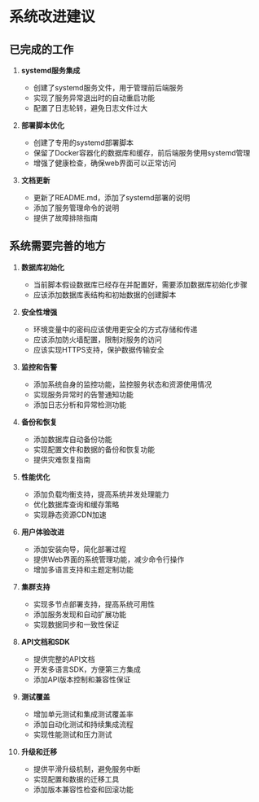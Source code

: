 # 系统改进建议

## 已完成的工作

1. **systemd服务集成**
   - 创建了systemd服务文件，用于管理前后端服务
   - 实现了服务异常退出时的自动重启功能
   - 配置了日志轮转，避免日志文件过大

2. **部署脚本优化**
   - 创建了专用的systemd部署脚本
   - 保留了Docker容器化的数据库和缓存，前后端服务使用systemd管理
   - 增强了健康检查，确保web界面可以正常访问

3. **文档更新**
   - 更新了README.md，添加了systemd部署的说明
   - 添加了服务管理命令的说明
   - 提供了故障排除指南

## 系统需要完善的地方

1. **数据库初始化**
   - 当前脚本假设数据库已经存在并配置好，需要添加数据库初始化步骤
   - 应该添加数据库表结构和初始数据的创建脚本

2. **安全性增强**
   - 环境变量中的密码应该使用更安全的方式存储和传递
   - 应该添加防火墙配置，限制对服务的访问
   - 应该实现HTTPS支持，保护数据传输安全

3. **监控和告警**
   - 添加系统自身的监控功能，监控服务状态和资源使用情况
   - 实现服务异常时的告警通知功能
   - 添加日志分析和异常检测功能

4. **备份和恢复**
   - 添加数据库自动备份功能
   - 实现配置文件和数据的备份和恢复功能
   - 提供灾难恢复指南

5. **性能优化**
   - 添加负载均衡支持，提高系统并发处理能力
   - 优化数据库查询和缓存策略
   - 实现静态资源CDN加速

6. **用户体验改进**
   - 添加安装向导，简化部署过程
   - 提供Web界面的系统管理功能，减少命令行操作
   - 增加多语言支持和主题定制功能

7. **集群支持**
   - 实现多节点部署支持，提高系统可用性
   - 添加服务发现和自动扩展功能
   - 实现数据同步和一致性保证

8. **API文档和SDK**
   - 提供完整的API文档
   - 开发多语言SDK，方便第三方集成
   - 添加API版本控制和兼容性保证

9. **测试覆盖**
   - 增加单元测试和集成测试覆盖率
   - 添加自动化测试和持续集成流程
   - 实现性能测试和压力测试

10. **升级和迁移**
    - 提供平滑升级机制，避免服务中断
    - 实现配置和数据的迁移工具
    - 添加版本兼容性检查和回滚功能